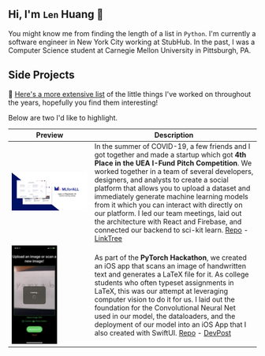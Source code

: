 ## Hi, I'm `Len` Huang 👋

You might know me from finding the length of a list in `Python`. I'm currently a software engineer in New York City working at StubHub. In the past, I was a Computer Science student at Carnegie Mellon University in Pittsburgh, PA.

## Side Projects

🙋 [Here's a more extensive list](https://github.com/lenghuang/lenghuang/tree/master/MoreProjects) of the little things I've worked on throughout the years, hopefully you find them interesting!

Below are two I'd like to highlight.

| Preview | Description |
| --- | --- |
| <img src="MoreProjects/assets/mlforall.png" width="1500"> | In the summer of COVID-19, a few friends and I got together and made a startup which got **4th Place in the UEA I-Fund Pitch Competition**. We worked together in a team of several developers, designers, and analysts to create a social platform that allows you to upload a dataset and immediately generate machine learning models from it which you can interact with directly on our platform. I led our team meetings, laid out the architecture with React and Firebase, and connected our backend to sci-kit learn. [Repo](https://github.com/mlforall-app/mlforall) - [LinkTree](https://linktr.ee/mlforall)|
| <img src="MoreProjects/assets/pictex.jpeg" height="200"> | As part of the **PyTorch Hackathon**, we created an iOS app that scans an image of handwritten text and generates a LaTeX file for it. As college students who often typeset assignments in LaTeX, this was our attempt at leveraging computer vision to do it for us. I laid out the foundation for the Convolutional Neural Net used in our model, the dataloaders, and the deployment of our model into an iOS App that I also created with SwiftUI. [Repo](https://github.com/lenghuang/picTex) - [DevPost](https://devpost.com/software/pictex) |